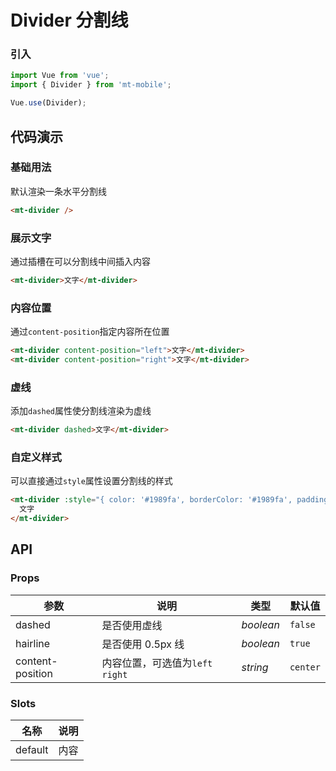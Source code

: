 # Divider 分割线

### 引入

``` javascript
import Vue from 'vue';
import { Divider } from 'mt-mobile';

Vue.use(Divider);
```

## 代码演示

### 基础用法

默认渲染一条水平分割线

```html
<mt-divider />
```

### 展示文字

通过插槽在可以分割线中间插入内容

```html
<mt-divider>文字</mt-divider>
```

### 内容位置

通过`content-position`指定内容所在位置

```html
<mt-divider content-position="left">文字</mt-divider>
<mt-divider content-position="right">文字</mt-divider>
```

### 虚线

添加`dashed`属性使分割线渲染为虚线

```html
<mt-divider dashed>文字</mt-divider>
```

### 自定义样式

可以直接通过`style`属性设置分割线的样式

```html
<mt-divider :style="{ color: '#1989fa', borderColor: '#1989fa', padding: '0 16px' }">
  文字
</mt-divider>
```

## API

### Props

| 参数 | 说明 | 类型 | 默认值 |
|------|------|------|------|
| dashed | 是否使用虚线 | *boolean* | `false` |
| hairline | 是否使用 0.5px 线 | *boolean* | `true` |
| content-position | 内容位置，可选值为`left` `right` | *string* | `center` |

### Slots

| 名称 | 说明 |
|------|------|
| default | 内容 |
